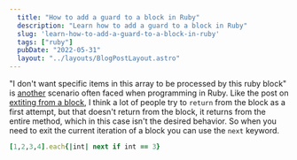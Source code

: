 ```yaml
---
  title: "How to add a guard to a block in Ruby"
  description: "Learn how to add a guard to a block in Ruby"
  slug: 'learn-how-to-add-a-guard-to-a-block-in-ruby'
  tags: ["ruby"]
  pubDate: "2022-05-31"
  layout: "../layouts/BlogPostLayout.astro"
---
```


"I don't want specific items in this array to be processed by this ruby block" is [another](https://tinytechtuts.com/2022-breaking-out-of-a-block/) scenario often faced when programming in Ruby. Like the post on [extiting from a block](https://tinytechtuts.com/2022-breaking-out-of-a-block/), I think a lot of people try to `return` from the block as a first attempt, but that doesn't return from the block, it returns from the entire method, which in this case isn't the desired behavior. So when you need to exit the current iteration of a block you can use the `next` keyword. 

```ruby
[1,2,3,4].each{|int| next if int == 3}
``` 
